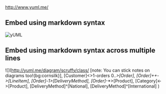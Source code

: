 http://www.yuml.me/

## Embed using markdown syntax
![](http://yuml.me/diagram/scruffy/class/[Customer]<>1->*[Order] "yUML")

## Embed using markdown syntax across multiple lines
![](http://yuml.me/diagram/scruffy/class/
[note: You can stick notes on diagrams too!{bg:cornsilk}],
[Customer]<>1-orders 0..*>[Order],
[Order]++*-*>[LineItem],
[Order]-1>[DeliveryMethod],
[Order]*-*>[Product],
[Category]<->[Product],
[DeliveryMethod]^[National],
[DeliveryMethod]^[International]
)
